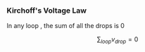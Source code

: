 ### Kirchoff's Voltage Law

In any loop , the sum of all the drops is 0

$$\sum_{loop} v_{drop} = 0$$